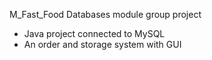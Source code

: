 M_Fast_Food
Databases module group project
- Java project connected to MySQL
- An order and storage system with GUI
